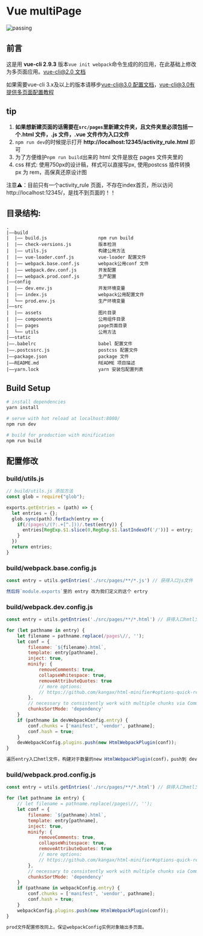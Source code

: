 # Vue multiPage

![passing](https://img.shields.io/badge/build-passing-brightgreen.svg)

## 前言

这是用 **vue-cli 2.9.3** 版本`vue init webpack`命令生成的的应用，在此基础上修改为多页面应用。[vue-cli@2.0 文档](https://github.com/vuejs/vue-cli)

如果需要vue-cli 3.x及以上的版本请移步[vue-cli@3.0 配置文档](https://cli.vuejs.org/zh/guide/#%E8%AF%A5%E7%B3%BB%E7%BB%9F%E7%9A%84%E7%BB%84%E4%BB%B6)，vue-cli@3.0有提供多页面配置教程

## tip

1.  **如果想新建页面的话需要在`src/pages`里新建文件夹，且文件夹里必须包括一个.html 文件，.js 文件，.vue 文件作为入口文件**
2.  `npm run dev`的时候提示打开 **http://localhost:12345/activity_rule.html** 即可
3.  为了方便维护`npm run build`出来的 html 文件是放在 pages 文件夹里的
4.  css 样式: 使用750px的设计稿，样式可以直接写px, 使用postcss 插件转换 px 为 rem，高保真还原设计图

注意⚠️：目前只有一个activity_rule 页面，不存在index首页，所以访问http://localhost:12345/，是找不到页面的！！

## 目录结构:
```
.
|——build
|  |—— build.js                   npm run build
|  |—— check-versions.js          版本检测
|  |—— utils.js                   构建公用方法
|  |—— vue-loader.conf.js         vue-loader 配置文件
|  |—— webpack.base.conf.js       webpack公用conf 文件
|  |—— webpack.dev.conf.js        开发配置
|  |—— webpack.prod.conf.js       生产配置
|——config
|  |—— dev.env.js                 开发环境变量
|  |—— index.js                   webpack公用配置文件
|  └── prod.env.js                生产环境变量
|——src
|  |—— assets                     图片目录
|  |—— components                 公用组件目录 
|  |—— pages                      page页面目录
|  └── utils                      公用方法
|——static
|——.babelrc                       babel 配置文件
|——.postcssrc.js                  postcss 配置文件
|——package.json                   package 文件
|——README.md                      README 项目描述
|——yarn.lock                      yarn 安装包配置列表
```

## Build Setup

```bash
# install dependencies
yarn install

# serve with hot reload at localhost:8080/
npm run dev

# build for production with minification
npm run build
```

## 配置修改

### build/utils.js

```javascript
// build/utils.js 添加方法
const glob = require("glob");

exports.getEntries = (path) => {
  let entries = {};
  glob.sync(path).forEach(entry => {
    if(/(pages\/(?:.+[^.]))/.test(entry)) {
      entries[RegExp.$1.slice(0,RegExp.$1.lastIndexOf('/'))] = entry;
    }
  })
  return entries;
}
```

### build/webpack.base.config.js

```javascript
const entry = utils.getEntries('./src/pages/**/*.js') // 获得入口js文件

然后将`module.exports`里的 entry 改为我们定义的这个 ertry
```

### build/webpack.dev.config.js

```javascript
const entry = utils.getEntries('./src/pages/**/*.html') // 获得入口hmtl文件

for (let pathname in entry) {
    let filename = pathname.replace(/pages\//, '');
    let conf = {
        filename: `${filename}.html`,
        template: entry[pathname],
        inject: true,
        minify: {
            removeComments: true,
            collapseWhitespace: true,
            removeAttributeQuotes: true
            // more options:
            // https://github.com/kangax/html-minifier#options-quick-reference
        },
        // necessary to consistently work with multiple chunks via CommonsChunkPlugin
        chunksSortMode: 'dependency'
    }
    if (pathname in devWebpackConfig.entry) {
        conf.chunks = ['manifest', 'vendor', pathname];
        conf.hash = true;
    }
    devWebpackConfig.plugins.push(new HtmlWebpackPlugin(conf));
}

遍历entry入口hmtl文件，构建对于数量的new HtmlWebpackPlugin(conf)，push到 devWebpackConfig中
```

### build/webpack.prod.config.js

```javascript
const entry = utils.getEntries('./src/pages/**/*.html') // 获得入口hmtl文件

for (let pathname in entry) {
    // let filename = pathname.replace(/pages\//, '');
    let conf = {
        filename: `${pathname}.html`,
        template: entry[pathname],
        inject: true,
        minify: {
            removeComments: true,
            collapseWhitespace: true,
            removeAttributeQuotes: true
            // more options:
            // https://github.com/kangax/html-minifier#options-quick-reference
        },
        // necessary to consistently work with multiple chunks via CommonsChunkPlugin
        chunksSortMode: 'dependency'
    }
    if (pathname in webpackConfig.entry) {
        conf.chunks = ['manifest', 'vendor', pathname];
        conf.hash = true;
    }
    webpackConfig.plugins.push(new HtmlWebpackPlugin(conf));
}

prod文件配置修改同上。保证webpackConfig实例对象输出多页面。
```
